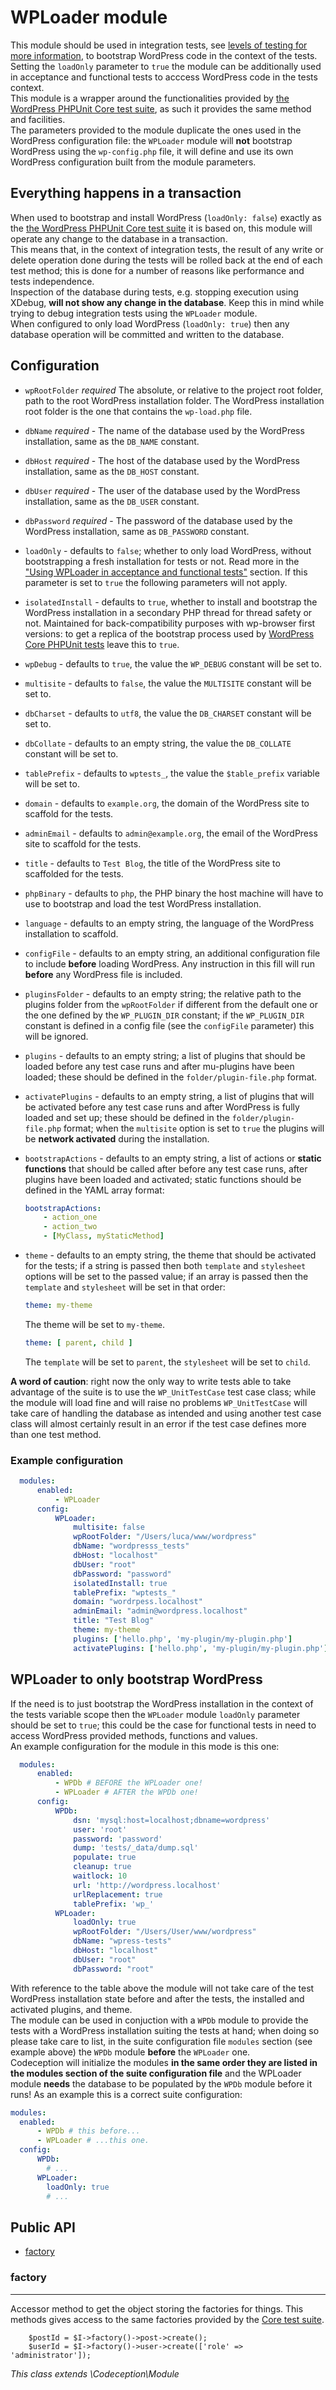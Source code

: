 # WPLoader module
This module should be used in integration tests, see [levels of testing for more information](./../levels-of-testing.md), to bootstrap WordPress code in the context of the tests.  
Setting the `loadOnly` parameter to `true` the module can be additionally used in acceptance and functional tests to acccess WordPress code in the tests context.  
This module is a wrapper around the functionalities provided by [the WordPress PHPUnit Core test suite](https://make.wordpress.org/core/handbook/testing/automated-testing/phpunit/), as such it provides the same method and facilities.  
The parameters provided to the module duplicate the ones used in the WordPress configuration file: the `WPLoader` module will **not** bootstrap WordPress using the `wp-config.php` file, it will define and use its own WordPress configuration built from the module parameters.

## Everything happens in a transaction
When used to bootstrap and install WordPress (`loadOnly: false`) exactly as the [the WordPress PHPUnit Core test suite](https://make.wordpress.org/core/handbook/testing/automated-testing/phpunit/) it is based on, this module will operate any change to the database in a transaction.  
This means that, in the context of integration tests, the result of any write or delete operation done during the tests will be rolled back at the end of each test method; this is done for a number of reasons like performance and tests independence.  
Inspection of the database during tests, e.g. stopping execution using XDebug, **will not show any change in the database**.
Keep this in mind while trying to debug integration tests using the `WPLoader` module.  
When configured to only load WordPress (`loadOnly: true`) then any database operation will be committed and written to the database.

## Configuration
* `wpRootFolder` *required* The absolute, or relative to the project root folder, path to the root WordPress installation folder. The WordPress installation root folder is the one that contains the `wp-load.php` file.
* `dbName` *required* - The name of the database used by the WordPress installation, same as the `DB_NAME` constant.
* `dbHost` *required* - The host of the database used by the WordPress installation, same as the `DB_HOST` constant.
* `dbUser` *required* - The user of the database used by the WordPress installation, same as the `DB_USER` constant.
* `dbPassword` *required* - The password of the database used by the WordPress installation, same as `DB_PASSWORD` constant.
* `loadOnly` - defaults to `false`; whether to only load WordPress, without bootstrapping a fresh installation for tests or not. Read more in the ["Using WPLoader in acceptance and functional tests"](#using-wploader-in-acceptance-and-functional-tests) section. If this parameter is set to `true` the following parameters will not apply.
* `isolatedInstall` - defaults to `true`, whether to install and bootstrap the WordPress installation in a secondary PHP thread for thread safety or not. Maintained for back-compatibility purposes with wp-browser first versions: to get a replica of the bootstrap process used by [WordPress Core PHPUnit tests]() leave this to `true`.
* `wpDebug` - defaults to `true`, the value the `WP_DEBUG` constant will be set to.
* `multisite` - defaults to `false`, the value the `MULTISITE` constant will be set to.
* `dbCharset` - defaults to `utf8`, the value the `DB_CHARSET` constant will be set to.
* `dbCollate` - defaults to an empty string, the value the `DB_COLLATE` constant will be set to.
* `tablePrefix` - defaults to `wptests_`, the value the `$table_prefix` variable will be set to.
* `domain` - defaults to `example.org`, the domain of the WordPress site to scaffold for the tests.
* `adminEmail` - defaults to `admin@example.org`, the email of the WordPress site to scaffold for the tests.
* `title` - defaults to `Test Blog`, the title of the WordPress site to scaffolded for the tests.
* `phpBinary` - defaults to `php`, the PHP binary the host machine will have to use to bootstrap and load the test WordPress installation.
* `language` - defaults to an empty string, the language of the WordPress installation to scaffold.
* `configFile` - defaults to an empty string, an additional configuration file to include **before** loading WordPress. Any instruction in this fill will run **before** any WordPress file is included.
* `pluginsFolder` - defaults to an empty string; the relative path to the plugins folder from the `wpRootFolder` if different from the default one or the one defined by the `WP_PLUGIN_DIR` constant; if the `WP_PLUGIN_DIR` constant is defined in a config file (see the `configFile` parameter) this will be ignored.
* `plugins` - defaults to an empty string; a list of plugins that should be loaded before any test case runs and after mu-plugins have been loaded; these should be defined in the `folder/plugin-file.php` format.
* `activatePlugins` - defaults to an empty string, a list of plugins that will be activated before any test case runs and after WordPress is fully loaded and set up; these should be defined in the `folder/plugin-file.php` format; when the `multisite` option is set to `true` the plugins will be **network activated** during the installation.
* `bootstrapActions` - defaults to an empty string, a list of actions or **static functions** that should be called after before any test case runs, after plugins have been loaded and activated; static functions should be defined in the YAML array format:
    ```yaml
    bootstrapActions:
        - action_one
        - action_two
        - [MyClass, myStaticMethod]
    ```
* `theme` - defaults to an empty string, the theme that should be activated for the tests; if a string is passed then both `template` and `stylesheet` options will be set to the passed value; if an array is passed then the `template` and `stylesheet` will be set in that order:

    ```yaml
    theme: my-theme
    ```

    The theme will be set to `my-theme`.

    ```yaml
    theme: [ parent, child ]
    ```

    The `template` will be set to `parent`, the `stylesheet` will be set to `child`.

**A word of caution**: right now the only way to write tests able to take advantage of the suite is to use the `WP_UnitTestCase` test case class; while the module will load fine and will raise no problems `WP_UnitTestCase` will take care of handling the database as intended and using another test case class will almost certainly result in an error if the test case defines more than one test method.

### Example configuration
```yml
  modules:
      enabled:
          - WPLoader
      config:
          WPLoader:
              multisite: false
              wpRootFolder: "/Users/luca/www/wordpress"
              dbName: "wordpresss_tests"
              dbHost: "localhost"
              dbUser: "root"
              dbPassword: "password"
              isolatedInstall: true
              tablePrefix: "wptests_"
              domain: "wordrpess.localhost"
              adminEmail: "admin@wordpress.localhost"
              title: "Test Blog"
              theme: my-theme
              plugins: ['hello.php', 'my-plugin/my-plugin.php']
              activatePlugins: ['hello.php', 'my-plugin/my-plugin.php']
```

## WPLoader to only bootstrap WordPress
If the need is to just bootstrap the WordPress installation in the context of the tests variable scope then the `WPLoader` module `loadOnly` parameter should be set to `true`; this could be the case for functional tests in need to access WordPress provided methods, functions and values.  
An example configuration for the module in this mode is this one:

```yaml
  modules:
      enabled:
          - WPDb # BEFORE the WPLoader one!
          - WPLoader # AFTER the WPDb one!
      config:
          WPDb:
              dsn: 'mysql:host=localhost;dbname=wordpress'
              user: 'root'
              password: 'password'
              dump: 'tests/_data/dump.sql'
              populate: true
              cleanup: true
              waitlock: 10
              url: 'http://wordpress.localhost'
              urlReplacement: true
              tablePrefix: 'wp_'
          WPLoader:
              loadOnly: true 
              wpRootFolder: "/Users/User/www/wordpress"
              dbName: "wpress-tests"
              dbHost: "localhost"
              dbUser: "root"
              dbPassword: "root"
```

With reference to the table above the module will not take care of the test WordPress installation state before and after the tests, the installed and activated plugins, and theme.  
The module can be used in conjuction with a `WPDb` module to provide the tests with a WordPress installation suiting the tests at hand; when doing so please take care to list, in the suite configuration file `modules` section (see example above) the `WPDb` module **before** the `WPLoader` one.  
Codeception will initialize the modules **in the same order they are listed in the modules section of the suite configuration file** and the WPLoader module **needs** the database to be populated by the `WPDb` module before it runs!
As an example this is a correct suite configuration:
```yaml
modules:
  enabled:
      - WPDb # this before...
      - WPLoader # ...this one.
  config:
      WPDb:
        # ...
      WPLoader:
        loadOnly: true
        # ... 
```
<!--doc-->


## Public API
<nav>
	<ul>
		<li>
			<a href="#factory">factory</a>
		</li>
	</ul>
</nav>

<h3>factory</h3>

<hr>

<p>Accessor method to get the object storing the factories for things. This methods gives access to the same factories provided by the <a href="https://make.wordpress.org/core/handbook/testing/automated-testing/writing-phpunit-tests/">Core test suite</a>.</p>
<pre><code class="language-php">    $postId = $I-&gt;factory()-&gt;post-&gt;create();
    $userId = $I-&gt;factory()-&gt;user-&gt;create(['role' =&gt; 'administrator']);</code></pre>


*This class extends \Codeception\Module*

<!--/doc-->
